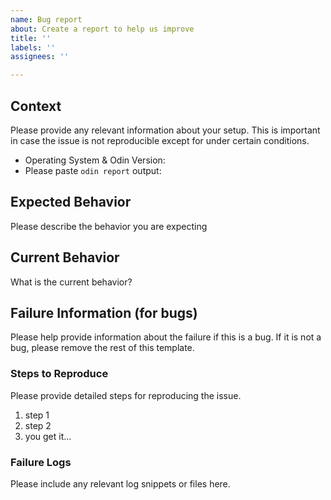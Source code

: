 ```yaml
---
name: Bug report
about: Create a report to help us improve
title: ''
labels: ''
assignees: ''

---
```


## Context

Please provide any relevant information about your setup. This is important in case the issue is not reproducible except for under certain conditions.

* Operating System & Odin Version:
* Please paste `odin report` output:

## Expected Behavior

Please describe the behavior you are expecting

## Current Behavior

What is the current behavior?

## Failure Information (for bugs)

Please help provide information about the failure if this is a bug. If it is not a bug, please remove the rest of this template.

### Steps to Reproduce

Please provide detailed steps for reproducing the issue.

1. step 1
2. step 2
3. you get it...

### Failure Logs

Please include any relevant log snippets or files here.
